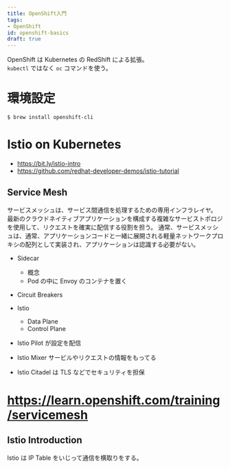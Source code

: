 ```yaml
---
title: OpenShift入門
tags:
- OpenShift
id: openshift-basics
draft: true
---
```


OpenShift は Kubernetes の RedShift による拡張。  
`kubectl` ではなく `oc` コマンドを使う。

# 環境設定

```
$ brew install openshift-cli
```

# Istio on Kubernetes

- https://bit.ly/istio-intro
- https://github.com/redhat-developer-demos/istio-tutorial

## Service Mesh

サービスメッシュは、サービス間通信を処理するための専用インフラレイヤ。 最新のクラウドネイティブアプリケーションを構成する複雑なサービストポロジを使用して、リクエストを確実に配信する役割を担う。 通常、サービスメッシュは、通常、アプリケーションコードと一緒に展開される軽量ネットワークプロキシの配列として実装され、アプリケーションは認識する必要がない。

- Sidecar
    - 概念
    - Pod の中に Envoy のコンテナを置く
- Circuit Breakers

- Istio
    - Data Plane
    - Control Plane

- Istio Pilot が設定を配信
- Istio Mixer サービルやリクエストの情報をもってる
- Istio Citadel は TLS などでセキュリティを担保

# https://learn.openshift.com/training/servicemesh

## Istio Introduction

Istio は IP Table をいじって通信を横取りをする。